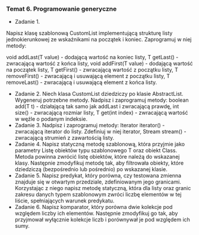 ### Temat 6. Programowanie generyczne
* Zadanie 1.

Napisz klasę szablonową CustomList implementującą strukturę listy jednokierunkowej ze wskaźnikami na początek i koniec. Zaprogramuj w niej metody:

void addLast(T value) - dodającą wartość na koniec listy,
T getLast() - zwracającą wartość z końca listy,
void addFirst(T value) - dodającą wartość na początek listy,
T getFirst() - zwracającą wartość z początku listy,
T removeFirst() - zwracającą i usuwającą element z początku listy,
T removeLast() - zwracającą i usuwającą element z końca listy.
* Zadanie 2.
Niech klasa CustomList dziedziczy po klasie AbstractList. Wygeneruj potrzebne metody.  Nadpisz i zaprogramuj metody:
boolean add(T t) - działającą tak samo jak addLast i zwracającą prawdę,
int size() - zwracającą rozmiar listy,
T get(int index) - zwracającą wartość w węźle o podanym indeksie.
* Zadanie 3.
Nadpisz i zaprogramuj metody:
Iterator<T> iterator() - zwracającą iterator do listy. Zdefiniuj w niej iterator,
Stream<T> stream() - zwracającą strumień z zawartością listy.
* Zadanie 4.
Napisz statyczną metodę szablonową, która przyjmie jako parametry Listę obiektów typu szablonowego T oraz obiekt Class. Metoda powinna zwrócić listę obiektów, które należą do wskazanej klasy.
Następnie zmodyfikuj metodę tak, aby filtrowała obiekty, które dziedziczą (bezpośrednio lub pośrednio) po wskazanej klasie.
* Zadanie 5.
Napisz predykat, który porówna, czy testowana zmienna znajduje się w otwartym przedziale, zdefiniowanym jego granicami.
Korzystając z niego napisz metodę statyczną, która dla listy oraz granic zakresu danych typem szablonowym zwróci liczbę elementów w tej liście, spełniających warunek predykatu.
* Zadanie 6.
Napisz komparator, który porówna dwie kolekcje pod względem liczby ich elementów. Następnie zmodyfikuj go tak, aby przyjmował wyłącznie kolekcje liczb i porównywał je pod względem ich sumy.

